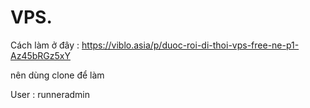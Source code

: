 # VPS.

Cách làm ở đây : https://viblo.asia/p/duoc-roi-di-thoi-vps-free-ne-p1-Az45bRGz5xY

nên dùng clone để làm 

User : runneradmin
